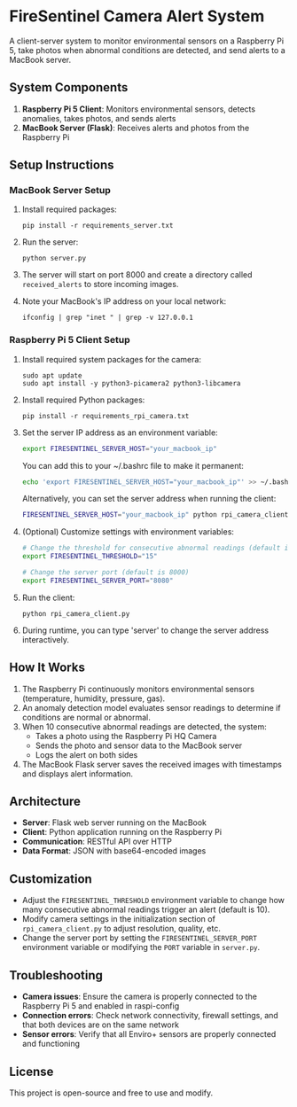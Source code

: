 # FireSentinel Camera Alert System

A client-server system to monitor environmental sensors on a Raspberry Pi 5, take photos when abnormal conditions are detected, and send alerts to a MacBook server.

## System Components

1. **Raspberry Pi 5 Client**: Monitors environmental sensors, detects anomalies, takes photos, and sends alerts
2. **MacBook Server (Flask)**: Receives alerts and photos from the Raspberry Pi

## Setup Instructions

### MacBook Server Setup

1. Install required packages:
   ```
   pip install -r requirements_server.txt
   ```

2. Run the server:
   ```
   python server.py
   ```

3. The server will start on port 8000 and create a directory called `received_alerts` to store incoming images.

4. Note your MacBook's IP address on your local network:
   ```
   ifconfig | grep "inet " | grep -v 127.0.0.1
   ```

### Raspberry Pi 5 Client Setup

1. Install required system packages for the camera:
   ```
   sudo apt update
   sudo apt install -y python3-picamera2 python3-libcamera
   ```

2. Install required Python packages:
   ```
   pip install -r requirements_rpi_camera.txt
   ```

3. Set the server IP address as an environment variable:
   ```bash
   export FIRESENTINEL_SERVER_HOST="your_macbook_ip"
   ```

   You can add this to your ~/.bashrc file to make it permanent:
   ```bash
   echo 'export FIRESENTINEL_SERVER_HOST="your_macbook_ip"' >> ~/.bashrc
   ```

   Alternatively, you can set the server address when running the client:
   ```bash
   FIRESENTINEL_SERVER_HOST="your_macbook_ip" python rpi_camera_client.py
   ```

4. (Optional) Customize settings with environment variables:
   ```bash
   # Change the threshold for consecutive abnormal readings (default is 10)
   export FIRESENTINEL_THRESHOLD="15"
   
   # Change the server port (default is 8000)
   export FIRESENTINEL_SERVER_PORT="8080"
   ```

5. Run the client:
   ```
   python rpi_camera_client.py
   ```

6. During runtime, you can type 'server' to change the server address interactively.

## How It Works

1. The Raspberry Pi continuously monitors environmental sensors (temperature, humidity, pressure, gas).
2. An anomaly detection model evaluates sensor readings to determine if conditions are normal or abnormal.
3. When 10 consecutive abnormal readings are detected, the system:
   - Takes a photo using the Raspberry Pi HQ Camera
   - Sends the photo and sensor data to the MacBook server
   - Logs the alert on both sides
4. The MacBook Flask server saves the received images with timestamps and displays alert information.

## Architecture

- **Server**: Flask web server running on the MacBook
- **Client**: Python application running on the Raspberry Pi
- **Communication**: RESTful API over HTTP
- **Data Format**: JSON with base64-encoded images

## Customization

- Adjust the `FIRESENTINEL_THRESHOLD` environment variable to change how many consecutive abnormal readings trigger an alert (default is 10).
- Modify camera settings in the initialization section of `rpi_camera_client.py` to adjust resolution, quality, etc.
- Change the server port by setting the `FIRESENTINEL_SERVER_PORT` environment variable or modifying the `PORT` variable in `server.py`.

## Troubleshooting

- **Camera issues**: Ensure the camera is properly connected to the Raspberry Pi 5 and enabled in raspi-config
- **Connection errors**: Check network connectivity, firewall settings, and that both devices are on the same network
- **Sensor errors**: Verify that all Enviro+ sensors are properly connected and functioning

## License

This project is open-source and free to use and modify. 